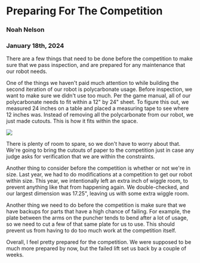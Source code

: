 # Preparing For The Competition
### Noah Nelson
### January 18th, 2024

There are a few things that need to be done before the competition to make sure that we pass inspection, and are prepared for any maintenance that our robot needs. 

One of the things we haven't paid much attention to while building the second iteration of our robot is polycarbonate usage. Before inspection, we want to make sure we didn't use too much. Per the game manual, all of our polycarbonate needs to fit within a 12" by 24" sheet. To figure this out, we measured 24 inches on a table and placed a measuring tape to see where 12 inches was. Instead of removing all the polycarbonate from our robot, we just made cutouts. This is how it fits within the space. 

![](images/PolyCarb.jpeg)

There is plenty of room to spare, so we don't have to worry about that. We're going to bring the cutouts of paper to the competition just in case any judge asks for verification that we are within the constraints. 

Another thing to consider before the competition is whether or not we're in size. Last year, we had to do modifications at a competition to get our robot within size. This year, we intentionally left an extra inch of wiggle room, to prevent anything like that from happening again. We double-checked, and our largest dimension was 17.25", leaving us with some extra wiggle room. 

Another thing we need to do before the competition is make sure that we have backups for parts that have a high chance of failing. For example, the plate between the arms on the puncher tends to bend after a lot of usage, so we need to cut a few of that same plate for us to use. This should prevent us from having to do too much work at the competition itself. 

Overall, I feel pretty prepared for the competition. We were supposed to be much more prepared by now, but the failed lift set us back by a couple of weeks. 